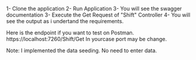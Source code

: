 

1- Clone the application
2- Run Application
3- You will see the swagger documentation
3- Execute the Get Request of "Shift" Controller
4- You will see the output as i undertand the requirements.

Here is the endpoint if you want to test on Postman.
https://localhost:7260/Shift/Get
In yourcase port may be change.


Note: I implemented the data seeding. No need to enter data.